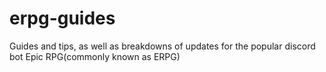 # erpg-guides
Guides and tips, as well as breakdowns of updates for the popular discord bot Epic RPG(commonly known as ERPG)
